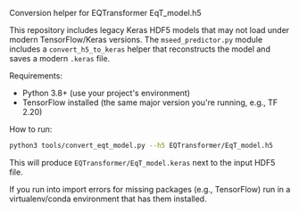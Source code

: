 Conversion helper for EQTransformer EqT_model.h5

This repository includes legacy Keras HDF5 models that may not load under modern
TensorFlow/Keras versions. The `mseed_predictor.py` module includes a `convert_h5_to_keras`
helper that reconstructs the model and saves a modern `.keras` file.

Requirements:
- Python 3.8+ (use your project's environment)
- TensorFlow installed (the same major version you're running, e.g., TF 2.20)

How to run:

```bash
python3 tools/convert_eqt_model.py --h5 EQTransformer/EqT_model.h5
```

This will produce `EQTransformer/EqT_model.keras` next to the input HDF5 file.

If you run into import errors for missing packages (e.g., TensorFlow) run in a
virtualenv/conda environment that has them installed.
